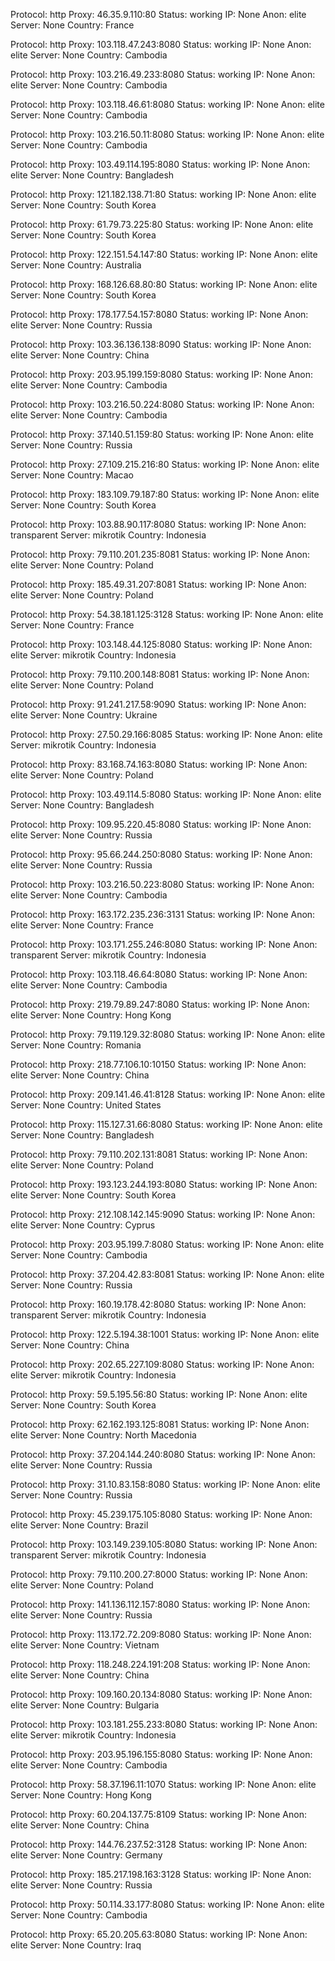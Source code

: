 Protocol: http
Proxy: 46.35.9.110:80
Status: working
IP: None
Anon: elite
Server: None
Country: France

Protocol: http
Proxy: 103.118.47.243:8080
Status: working
IP: None
Anon: elite
Server: None
Country: Cambodia

Protocol: http
Proxy: 103.216.49.233:8080
Status: working
IP: None
Anon: elite
Server: None
Country: Cambodia

Protocol: http
Proxy: 103.118.46.61:8080
Status: working
IP: None
Anon: elite
Server: None
Country: Cambodia

Protocol: http
Proxy: 103.216.50.11:8080
Status: working
IP: None
Anon: elite
Server: None
Country: Cambodia

Protocol: http
Proxy: 103.49.114.195:8080
Status: working
IP: None
Anon: elite
Server: None
Country: Bangladesh

Protocol: http
Proxy: 121.182.138.71:80
Status: working
IP: None
Anon: elite
Server: None
Country: South Korea

Protocol: http
Proxy: 61.79.73.225:80
Status: working
IP: None
Anon: elite
Server: None
Country: South Korea

Protocol: http
Proxy: 122.151.54.147:80
Status: working
IP: None
Anon: elite
Server: None
Country: Australia

Protocol: http
Proxy: 168.126.68.80:80
Status: working
IP: None
Anon: elite
Server: None
Country: South Korea

Protocol: http
Proxy: 178.177.54.157:8080
Status: working
IP: None
Anon: elite
Server: None
Country: Russia

Protocol: http
Proxy: 103.36.136.138:8090
Status: working
IP: None
Anon: elite
Server: None
Country: China

Protocol: http
Proxy: 203.95.199.159:8080
Status: working
IP: None
Anon: elite
Server: None
Country: Cambodia

Protocol: http
Proxy: 103.216.50.224:8080
Status: working
IP: None
Anon: elite
Server: None
Country: Cambodia

Protocol: http
Proxy: 37.140.51.159:80
Status: working
IP: None
Anon: elite
Server: None
Country: Russia

Protocol: http
Proxy: 27.109.215.216:80
Status: working
IP: None
Anon: elite
Server: None
Country: Macao

Protocol: http
Proxy: 183.109.79.187:80
Status: working
IP: None
Anon: elite
Server: None
Country: South Korea

Protocol: http
Proxy: 103.88.90.117:8080
Status: working
IP: None
Anon: transparent
Server: mikrotik
Country: Indonesia

Protocol: http
Proxy: 79.110.201.235:8081
Status: working
IP: None
Anon: elite
Server: None
Country: Poland

Protocol: http
Proxy: 185.49.31.207:8081
Status: working
IP: None
Anon: elite
Server: None
Country: Poland

Protocol: http
Proxy: 54.38.181.125:3128
Status: working
IP: None
Anon: elite
Server: None
Country: France

Protocol: http
Proxy: 103.148.44.125:8080
Status: working
IP: None
Anon: elite
Server: mikrotik
Country: Indonesia

Protocol: http
Proxy: 79.110.200.148:8081
Status: working
IP: None
Anon: elite
Server: None
Country: Poland

Protocol: http
Proxy: 91.241.217.58:9090
Status: working
IP: None
Anon: elite
Server: None
Country: Ukraine

Protocol: http
Proxy: 27.50.29.166:8085
Status: working
IP: None
Anon: elite
Server: mikrotik
Country: Indonesia

Protocol: http
Proxy: 83.168.74.163:8080
Status: working
IP: None
Anon: elite
Server: None
Country: Poland

Protocol: http
Proxy: 103.49.114.5:8080
Status: working
IP: None
Anon: elite
Server: None
Country: Bangladesh

Protocol: http
Proxy: 109.95.220.45:8080
Status: working
IP: None
Anon: elite
Server: None
Country: Russia

Protocol: http
Proxy: 95.66.244.250:8080
Status: working
IP: None
Anon: elite
Server: None
Country: Russia

Protocol: http
Proxy: 103.216.50.223:8080
Status: working
IP: None
Anon: elite
Server: None
Country: Cambodia

Protocol: http
Proxy: 163.172.235.236:3131
Status: working
IP: None
Anon: elite
Server: None
Country: France

Protocol: http
Proxy: 103.171.255.246:8080
Status: working
IP: None
Anon: transparent
Server: mikrotik
Country: Indonesia

Protocol: http
Proxy: 103.118.46.64:8080
Status: working
IP: None
Anon: elite
Server: None
Country: Cambodia

Protocol: http
Proxy: 219.79.89.247:8080
Status: working
IP: None
Anon: elite
Server: None
Country: Hong Kong

Protocol: http
Proxy: 79.119.129.32:8080
Status: working
IP: None
Anon: elite
Server: None
Country: Romania

Protocol: http
Proxy: 218.77.106.10:10150
Status: working
IP: None
Anon: elite
Server: None
Country: China

Protocol: http
Proxy: 209.141.46.41:8128
Status: working
IP: None
Anon: elite
Server: None
Country: United States

Protocol: http
Proxy: 115.127.31.66:8080
Status: working
IP: None
Anon: elite
Server: None
Country: Bangladesh

Protocol: http
Proxy: 79.110.202.131:8081
Status: working
IP: None
Anon: elite
Server: None
Country: Poland

Protocol: http
Proxy: 193.123.244.193:8080
Status: working
IP: None
Anon: elite
Server: None
Country: South Korea

Protocol: http
Proxy: 212.108.142.145:9090
Status: working
IP: None
Anon: elite
Server: None
Country: Cyprus

Protocol: http
Proxy: 203.95.199.7:8080
Status: working
IP: None
Anon: elite
Server: None
Country: Cambodia

Protocol: http
Proxy: 37.204.42.83:8081
Status: working
IP: None
Anon: elite
Server: None
Country: Russia

Protocol: http
Proxy: 160.19.178.42:8080
Status: working
IP: None
Anon: transparent
Server: mikrotik
Country: Indonesia

Protocol: http
Proxy: 122.5.194.38:1001
Status: working
IP: None
Anon: elite
Server: None
Country: China

Protocol: http
Proxy: 202.65.227.109:8080
Status: working
IP: None
Anon: elite
Server: mikrotik
Country: Indonesia

Protocol: http
Proxy: 59.5.195.56:80
Status: working
IP: None
Anon: elite
Server: None
Country: South Korea

Protocol: http
Proxy: 62.162.193.125:8081
Status: working
IP: None
Anon: elite
Server: None
Country: North Macedonia

Protocol: http
Proxy: 37.204.144.240:8080
Status: working
IP: None
Anon: elite
Server: None
Country: Russia

Protocol: http
Proxy: 31.10.83.158:8080
Status: working
IP: None
Anon: elite
Server: None
Country: Russia

Protocol: http
Proxy: 45.239.175.105:8080
Status: working
IP: None
Anon: elite
Server: None
Country: Brazil

Protocol: http
Proxy: 103.149.239.105:8080
Status: working
IP: None
Anon: transparent
Server: mikrotik
Country: Indonesia

Protocol: http
Proxy: 79.110.200.27:8000
Status: working
IP: None
Anon: elite
Server: None
Country: Poland

Protocol: http
Proxy: 141.136.112.157:8080
Status: working
IP: None
Anon: elite
Server: None
Country: Russia

Protocol: http
Proxy: 113.172.72.209:8080
Status: working
IP: None
Anon: elite
Server: None
Country: Vietnam

Protocol: http
Proxy: 118.248.224.191:208
Status: working
IP: None
Anon: elite
Server: None
Country: China

Protocol: http
Proxy: 109.160.20.134:8080
Status: working
IP: None
Anon: elite
Server: None
Country: Bulgaria

Protocol: http
Proxy: 103.181.255.233:8080
Status: working
IP: None
Anon: elite
Server: mikrotik
Country: Indonesia

Protocol: http
Proxy: 203.95.196.155:8080
Status: working
IP: None
Anon: elite
Server: None
Country: Cambodia

Protocol: http
Proxy: 58.37.196.11:1070
Status: working
IP: None
Anon: elite
Server: None
Country: Hong Kong

Protocol: http
Proxy: 60.204.137.75:8109
Status: working
IP: None
Anon: elite
Server: None
Country: China

Protocol: http
Proxy: 144.76.237.52:3128
Status: working
IP: None
Anon: elite
Server: None
Country: Germany

Protocol: http
Proxy: 185.217.198.163:3128
Status: working
IP: None
Anon: elite
Server: None
Country: Russia

Protocol: http
Proxy: 50.114.33.177:8080
Status: working
IP: None
Anon: elite
Server: None
Country: Cambodia

Protocol: http
Proxy: 65.20.205.63:8080
Status: working
IP: None
Anon: elite
Server: None
Country: Iraq

